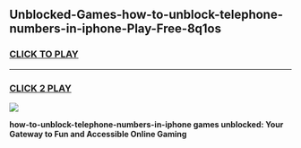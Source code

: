 
## Unblocked-Games-how-to-unblock-telephone-numbers-in-iphone-Play-Free-8q1os
<h3>
<a href="https://premium76.site?title=how-to-unblock-telephone-numbers-in-iphone&ref=20M">CLICK TO PLAY</a></h3>
<hr>

<h3>
<a href="https://premium76.site?title=how-to-unblock-telephone-numbers-in-iphone&ref=20M">CLICK 2 PLAY</a>
  
</h3>

<a href="https://premium76.site?title=how-to-unblock-telephone-numbers-in-iphone&ref=19M"><img src="https://clearcache.store/games.png"></a>


**how-to-unblock-telephone-numbers-in-iphone games unblocked: Your Gateway to Fun and Accessible Online Gaming**
